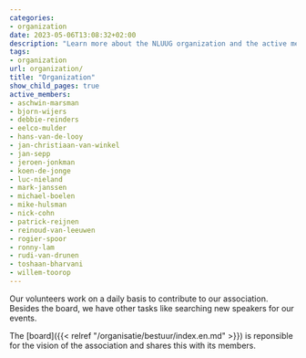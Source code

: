 ```yaml
---
categories:
- organization
date: 2023-05-06T13:08:32+02:00
description: "Learn more about the NLUUG organization and the active members within the different committees"
tags:
- organization
url: organization/
title: "Organization"
show_child_pages: true
active_members:
- aschwin-marsman
- bjorn-wijers
- debbie-reinders
- eelco-mulder
- hans-van-de-looy
- jan-christiaan-van-winkel
- jan-sepp
- jeroen-jonkman
- koen-de-jonge
- luc-nieland
- mark-janssen
- michael-boelen
- mike-hulsman
- nick-cohn
- patrick-reijnen
- reinoud-van-leeuwen
- rogier-spoor
- ronny-lam
- rudi-van-drunen
- toshaan-bharvani
- willem-toorop
---
```


Our volunteers work on a daily basis to contribute to our association. Besides the board, we have other tasks like searching new speakers for our events.

The [board]({{< relref "/organisatie/bestuur/index.en.md" >}}) is reponsible for the vision of the association and shares this with its members.
